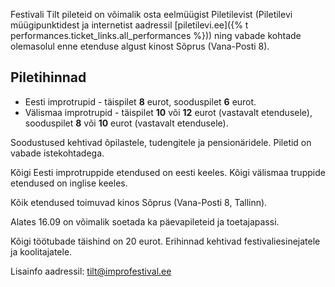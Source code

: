 Festivali Tilt pileteid on võimalik osta eelmüügist Piletilevist
(Piletilevi müügipunktidest ja internetist aadressil [piletilevi.ee]({% t performances.ticket_links.all_performances %}))
ning vabade kohtade olemasolul enne etenduse algust kinost Sõprus (Vana-Posti 8).

## Piletihinnad

- Eesti improtrupid - täispilet **8** eurot, sooduspilet **6** eurot.
- Välismaa improtrupid - täispilet **10** või **12** eurot (vastavalt etendusele), sooduspilet **8** või **10** eurot (vastavalt etendusele).

Soodustused kehtivad õpilastele, tudengitele ja pensionäridele. Piletid on vabade istekohtadega.

Kõigi Eesti improtruppide etendused on eesti keeles. Kõigi välismaa truppide etendused on inglise keeles.

Kõik etendused toimuvad kinos Sõprus (Vana-Posti 8, Tallinn).

Alates 16.09 on võimalik soetada ka päevapileteid ja toetajapassi.

Kõigi töötubade täishind on 20 eurot. Erihinnad kehtivad festivaliesinejatele ja koolitajatele. 

Lisainfo aadressil: tilt@improfestival.ee
